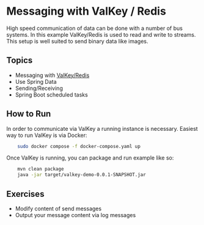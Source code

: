 # Messaging with ValKey / Redis
High speed communication of data can be done with a number of bus systems. In this example ValKey/Redis is used to read and write to streams. This setup is well suited to send binary data like images.

## Topics
* Messaging with [ValKey/Redis](https://valkey.io/)
* Use Spring Data
* Sending/Receiving
* Spring Boot scheduled tasks

## How to Run
In order to communicate via ValKey a running instance is necessary. Easiest way to run ValKey is via Docker:
```bash
    sudo docker compose -f docker-compose.yaml up
```

Once ValKey is running, you can package and run example like so:
```bash
    mvn clean package
    java -jar target/valkey-demo-0.0.1-SNAPSHOT.jar
```

## Exercises
* Modify content of send messages
* Output your message content via log messages